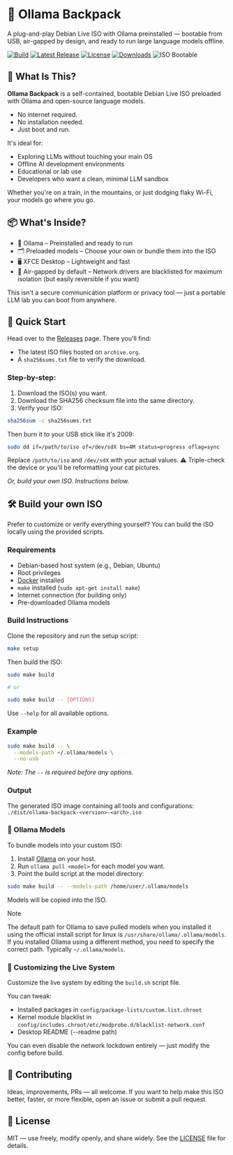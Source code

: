 # 🎒 Ollama Backpack

A plug-and-play Debian Live ISO with Ollama preinstalled — bootable from USB, air-gapped by design, and ready to run large language models offline.

[![Build](https://github.com/vedmakk/ollama-backpack/actions/workflows/lint.yml/badge.svg)](https://github.com/vedmakk/ollama-backpack/actions)
[![Latest Release](https://img.shields.io/github/v/release/vedmakk/ollama-backpack?label=release)](https://github.com/vedmakk/ollama-backpack/releases)
[![License](https://img.shields.io/github/license/vedmakk/ollama-backpack)](LICENSE)
[![Downloads](https://img.shields.io/github/downloads/vedmakk/ollama-backpack/total)](https://github.com/vedmakk/ollama-backpack/releases)
![ISO Bootable](https://img.shields.io/badge/ISO-Bootable-blue)

## 🎯 What Is This?

**Ollama Backpack** is a self-contained, bootable Debian Live ISO preloaded with Ollama and open-source language models.

- No internet required.
- No installation needed.
- Just boot and run.

It's ideal for:

- Exploring LLMs without touching your main OS
- Offline AI development environments
- Educational or lab use
- Developers who want a clean, minimal LLM sandbox

Whether you're on a train, in the mountains, or just dodging flaky Wi-Fi, your models go where you go.

## 📦 What's Inside?

- 🧠 Ollama – Preinstalled and ready to run
- 🗂️ Preloaded models – Choose your own or bundle them into the ISO
- 🖥️ XFCE Desktop – Lightweight and fast
- 📴 Air-gapped by default – Network drivers are blacklisted for maximum isolation (but easily reversible if you want)

This isn't a secure communication platform or privacy tool — just a portable LLM lab you can boot from anywhere.

## 🚀 Quick Start

Head over to the [Releases](https://github.com/vedmakk/ollama-backpack/releases) page. There you'll find:

- The latest ISO files hosted on `archive.org`.
- A `sha256sums.txt` file to verify the download.

### Step-by-step:

1. Download the ISO(s) you want.
1. Download the SHA256 checksum file into the same directory.
1. Verify your ISO:

```bash
sha256sum -c sha256sums.txt
```

Then burn it to your USB stick like it's 2009:

```bash
sudo dd if=/path/to/iso of=/dev/sdX bs=4M status=progress oflag=sync
```

Replace `/path/to/iso` and `/dev/sdX` with your actual values. ⚠️ Triple-check the device or you'll be reformatting your cat pictures.

_Or, build your own ISO. Instructions below._

## 🛠️ Build your own ISO

Prefer to customize or verify everything yourself? You can build the ISO locally using the provided scripts.

### Requirements

- Debian-based host system (e.g., Debian, Ubuntu)
- Root privileges
- [Docker](https://docs.docker.com/get-docker/) installed
- `make` installed (`sudo apt-get install make`)
- Internet connection (for building only)
- Pre-downloaded Ollama models

### Build Instructions

Clone the repository and run the setup script:

```bash
make setup
```

Then build the ISO:

```bash
sudo make build

# or

sudo make build -- [OPTIONS]
```

Use `--help` for all available options.

### Example

```bash
sudo make build -- \
  --models-path ~/.ollama/models \
  --no-usb
```

_Note: The `--` is required before any options._

### Output

The generated ISO image containing all tools and configurations:
`./dist/ollama-backpack-<version>-<arch>.iso`

### 🧩 Ollama Models

To bundle models into your custom ISO:

1. Install [Ollama](https://ollama.com) on your host.
1. Run `ollama pull <model>` for each model you want.
1. Point the build script at the model directory:

```bash
sudo make build -- --models-path /home/user/.ollama/models
```

Models will be copied into the ISO.

> [!NOTE]
> The default path for Ollama to save pulled models when you installed it using the official install script for linux is `/usr/share/ollama/.ollama/models`.
> If you installed Ollama using a different method, you need to specify the correct path. Typically `~/.ollama/models`.

### 🔧 Customizing the Live System

Customize the live system by editing the `build.sh` script file.

You can tweak:

- Installed packages in `config/package-lists/custom.list.chroot`
- Kernel module blacklist in `config/includes.chroot/etc/modprobe.d/blacklist-network.conf`
- Desktop README (--readme path)

You can even disable the network lockdown entirely — just modify the config before build.

## 🤝 Contributing

Ideas, improvements, PRs — all welcome. If you want to help make this ISO better, faster, or more flexible, open an issue or submit a pull request.

## 📜 License

MIT — use freely, modify openly, and share widely.
See the [LICENSE](LICENSE) file for details.
